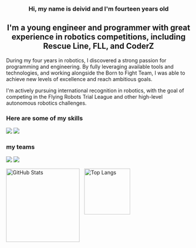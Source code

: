 

<h3 align="center">
    Hi, my name is deivid and I'm fourteen years old
</h3>

<h2 align="center">
I'm a young engineer and programmer with great experience in robotics competitions, including Rescue Line, FLL, and CoderZ
</h2>

<p>
During my four years in robotics, I discovered a strong passion for programming and engineering. By fully leveraging available tools and technologies, and working alongside the Born to Fight Team, I was able to achieve new levels of excellence and reach ambitious goals.
</p>

<p>  
I'm actively pursuing international recognition in robotics, with the goal of competing in the Flying Robots Trial League and other high-level autonomous robotics challenges.
</p>

### Here are some of my skills
![](https://skillicons.dev/icons?i=py,git,github,arduino,notion,vscode,dart,flutter,python)
![](https://go-skill-icons.vercel.app/api/icons?i=excel,titles=true)

### my teams
![](https://github.com/DeividFilho/EQUPES/blob/main/Design%20sem%20nome%20(1).png)
![](https://github.com/DeividFilho/EQUPES/blob/main/Design%20sem%20nome%20(3).png)

<img 
align="left" 
alt="GitHub Stats" 
height="200" 
style="padding-right: 10px;" 
src="https://github-readme-stats.vercel.app/api?username=DeividFilho&show_icons=true&theme=dark&include_all_commits=true&locale=pt-br" 
/>
<img 
align="left" 
alt="Top Langs" 
height="125" 
style="padding-right: 10px;" 
src="https://github-readme-stats.vercel.app/api/top-langs/?username=DeividFilho&theme=dark&layout=compact&custom_title=Tecnologias&langs_count=6" 
/>


